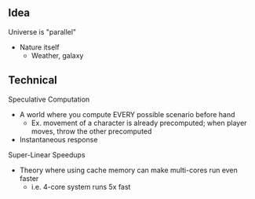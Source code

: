 ## Idea
Universe is "parallel"
- Nature itself
	- Weather, galaxy
## Technical
Speculative Computation
- A world where you compute EVERY possible scenario before hand
	- Ex. movement of a character is already precomputed; when player moves, throw the other precomputed
- Instantaneous response

Super-Linear Speedups
- Theory where using cache memory can make multi-cores run even faster
	- i.e. 4-core system runs 5x fast